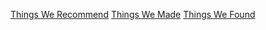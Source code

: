 [Things We Recommend](https://github.com/andyljones/reinforcement-learning-discord-wiki/wiki#things-we-recommend)
[Things We Made](https://github.com/andyljones/reinforcement-learning-discord-wiki/wiki#things-we-made)
[Things We Found](https://github.com/andyljones/reinforcement-learning-discord-wiki/wiki#things-we-found)